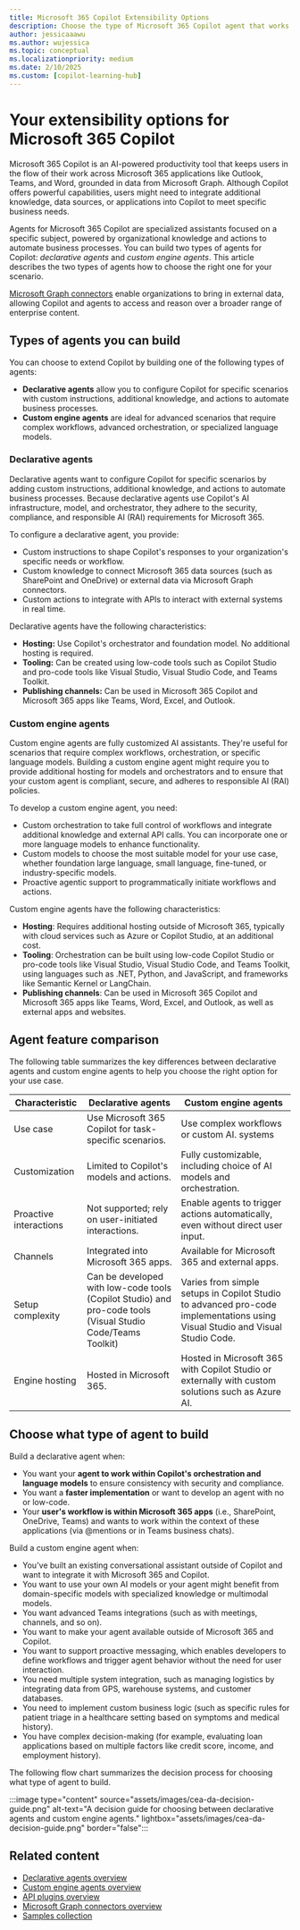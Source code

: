 ```yaml
---
title: Microsoft 365 Copilot Extensibility Options
description: Choose the type of Microsoft 365 Copilot agent that works best for your scenario.
author: jessicaaawu
ms.author: wujessica
ms.topic: conceptual
ms.localizationpriority: medium
ms.date: 2/10/2025
ms.custom: [copilot-learning-hub]
---
```


# Your extensibility options for Microsoft 365 Copilot

Microsoft 365 Copilot is an AI-powered productivity tool that keeps users in the flow of their work across Microsoft 365 applications like Outlook, Teams, and Word, grounded in data from Microsoft Graph. Although Copilot offers powerful capabilities, users might need to integrate additional knowledge, data sources, or applications into Copilot to meet specific business needs.

Agents for Microsoft 365 Copilot are specialized assistants focused on a specific subject, powered by organizational knowledge and actions to automate business processes. You can build two types of agents for Copilot: _declarative agents_ and _custom engine agents_. This article describes the two types of agents how to choose the right one for your scenario. 

[Microsoft Graph connectors](overview-graph-connector.md) enable organizations to bring in external data, allowing Copilot and agents to access and reason over a broader range of enterprise content.


## Types of agents you can build

You can choose to extend Copilot by building one of the following types of agents:

- **Declarative agents** allow you to configure Copilot for specific scenarios with custom instructions, additional knowledge, and actions to automate business processes.
- **Custom engine agents** are ideal for advanced scenarios that require complex workflows, advanced orchestration, or specialized language models.

### Declarative agents

Declarative agents want to configure Copilot for specific scenarios by adding custom instructions, additional knowledge, and actions to automate business processes. Because declarative agents use Copilot's AI infrastructure, model, and orchestrator, they adhere to the security, compliance, and responsible AI (RAI) requirements for Microsoft 365.

To configure a declarative agent, you provide:

- Custom instructions to shape Copilot's responses to your organization's specific needs or workflow.
- Custom knowledge to connect Microsoft 365 data sources (such as SharePoint and OneDrive) or external data via Microsoft Graph connectors.
- Custom actions to integrate with APIs to interact with external systems in real time.

Declarative agents have the following characteristics:

- **Hosting:** Use Copilot's orchestrator and foundation model. No additional hosting is required.
- **Tooling:** Can be created using low-code tools such as Copilot Studio and pro-code tools like Visual Studio, Visual Studio Code, and Teams Toolkit.
- **Publishing channels:** Can be used in Microsoft 365 Copilot and Microsoft 365 apps like Teams, Word, Excel, and Outlook.  

### Custom engine agents

Custom engine agents are fully customized AI assistants. They're useful for scenarios that require complex workflows, orchestration, or specific language models. Building a custom engine agent might require you to provide additional hosting for models and orchestrators and to ensure that your custom agent is compliant, secure, and adheres to responsible AI (RAI) policies.

To develop a custom engine agent, you need:

- Custom orchestration to take full control of workflows and integrate additional knowledge and external API calls. You can incorporate one or more language models to enhance functionality.
- Custom models to choose the most suitable model for your use case, whether foundation large language, small language, fine-tuned, or industry-specific models.  
- Proactive agentic support to programmatically initiate workflows and actions.  

Custom engine agents have the following characteristics:

- **Hosting**: Requires additional hosting outside of Microsoft 365, typically with cloud services such as Azure or Copilot Studio, at an additional cost.  
- **Tooling**: Orchestration can be built using low-code Copilot Studio or pro-code tools like Visual Studio, Visual Studio Code, and Teams Toolkit, using languages such as .NET, Python, and JavaScript, and frameworks like Semantic Kernel or LangChain.  
- **Publishing channels**: Can be used in Microsoft 365 Copilot and Microsoft 365 apps like Teams, Word, Excel, and Outlook, as well as external apps and websites.  

## Agent feature comparison

The following table summarizes the key differences between declarative agents and custom engine agents to help you choose the right option for your use case.

| Characteristic                 | Declarative agents                                    | Custom engine agents                                               |
|------------------------|------------------------------------------------------|-------------------------------------------------------------------|
| Use case          | Use Microsoft 365 Copilot for task-specific scenarios.     | Use complex workflows or custom AI. systems                           |
| Customization     | Limited to Copilot's models and actions.              | Fully customizable, including choice of AI models and orchestration. |
| Proactive interactions | Not supported; rely on user-initiated interactions. | Enable agents to trigger actions automatically, even without direct user input. |
| Channels          | Integrated into Microsoft 365 apps.                    | Available for Microsoft 365 and external apps.                             |
| Setup complexity  | Can be developed with low-code tools (Copilot Studio) and pro-code tools (Visual Studio Code/Teams Toolkit) | Varies from simple setups in Copilot Studio to advanced pro-code implementations using Visual Studio and Visual Studio Code. |
| Engine hosting    | Hosted in Microsoft 365.                              | Hosted in Microsoft 365 with Copilot Studio or externally with custom solutions such as Azure AI. |

## Choose what type of agent to build

Build a declarative agent when:

- You want your **agent to work within Copilot's orchestration and language models** to ensure consistency with security and compliance.
- You want a **faster implementation** or want to develop an agent with no or low-code.
- Your **user's workflow is within Microsoft 365 apps** (i.e., SharePoint, OneDrive, Teams) and wants to work within the context of these applications (via @mentions or in Teams business chats).

Build a custom engine agent when:

- You've built an existing conversational assistant outside of Copilot and want to integrate it with Microsoft 365 and Copilot.
- You want to use your own AI models or your agent might benefit from domain-specific models with specialized knowledge or multimodal models.  
- You want advanced Teams integrations (such as with meetings, channels, and so on).  
- You want to make your agent available outside of Microsoft 365 and Copilot.  
- You want to support proactive messaging, which enables developers to define workflows and trigger agent behavior without the need for user interaction.
- You need multiple system integration, such as managing logistics by integrating data from GPS, warehouse systems, and customer databases.
- You need to implement custom business logic (such as specific rules for patient triage in a healthcare setting based on symptoms and medical history).
- You have complex decision-making (for example, evaluating loan applications based on multiple factors like credit score, income, and employment history).

The following flow chart summarizes the decision process for choosing what type of agent to build.

:::image type="content" source="assets/images/cea-da-decision-guide.png" alt-text="A decision guide for choosing between declarative agents and custom engine agents." lightbox="assets/images/cea-da-decision-guide.png" border="false":::

## Related content

- [Declarative agents overview](overview-declarative-agent.md)
- [Custom engine agents overview](overview-custom-engine-agent.md)
- [API plugins overview](overview-api-plugins.md)
- [Microsoft Graph connectors overview](overview-graph-connector.md)
- [Samples collection](Samples.md)
